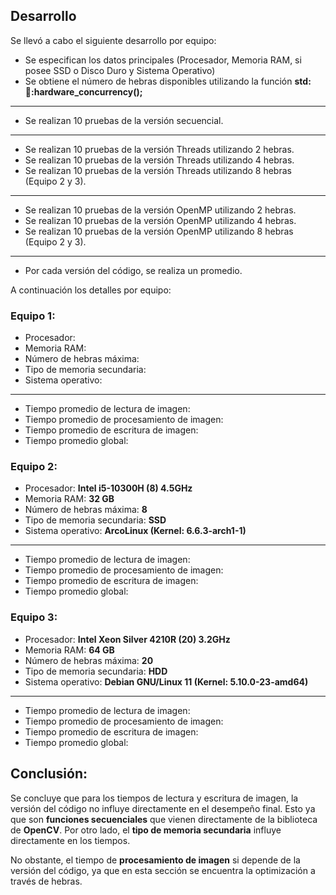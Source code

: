 ## Desarrollo
Se llevó a cabo el siguiente desarrollo por equipo:
* Se especifican los datos principales (Procesador, Memoria RAM, si posee SSD o Disco Duro y Sistema Operativo)
* Se obtiene el número de hebras disponibles utilizando la función **std::thread::hardware_concurrency();**
---------------------------------------------------
* Se realizan 10 pruebas de la versión secuencial.
---------------------------------------------------
* Se realizan 10 pruebas de la versión Threads utilizando 2 hebras.
* Se realizan 10 pruebas de la versión Threads utilizando 4 hebras.
* Se realizan 10 pruebas de la versión Threads utilizando 8 hebras (Equipo 2 y 3).
---------------------------------------------------
* Se realizan 10 pruebas de la versión OpenMP utilizando 2 hebras.
* Se realizan 10 pruebas de la versión OpenMP utilizando 4 hebras.
* Se realizan 10 pruebas de la versión OpenMP utilizando 8 hebras (Equipo 2 y 3).
---------------------------------------------------
* Por cada versión del código, se realiza un promedio.

A continuación los detalles por equipo:

### Equipo 1:

* Procesador:
* Memoria RAM:
* Número de hebras máxima:
* Tipo de memoria secundaria:
* Sistema operativo:
---------------------------------------------------
* Tiempo promedio de lectura de imagen:
* Tiempo promedio de procesamiento de imagen:
* Tiempo promedio de escritura de imagen:
* Tiempo promedio global:

### Equipo 2:

* Procesador: **Intel i5-10300H (8) 4.5GHz**
* Memoria RAM: **32 GB**
* Número de hebras máxima: **8**
* Tipo de memoria secundaria: **SSD**
* Sistema operativo: **ArcoLinux (Kernel: 6.6.3-arch1-1)**
---------------------------------------------------
* Tiempo promedio de lectura de imagen:
* Tiempo promedio de procesamiento de imagen:
* Tiempo promedio de escritura de imagen:
* Tiempo promedio global:

### Equipo 3:

* Procesador: **Intel Xeon Silver 4210R (20) 3.2GHz**
* Memoria RAM: **64 GB**
* Número de hebras máxima: **20**
* Tipo de memoria secundaria: **HDD**
* Sistema operativo: **Debian GNU/Linux 11 (Kernel: 5.10.0-23-amd64)**
---------------------------------------------------
* Tiempo promedio de lectura de imagen:
* Tiempo promedio de procesamiento de imagen:
* Tiempo promedio de escritura de imagen:
* Tiempo promedio global:

## Conclusión:

Se concluye que para los tiempos de lectura y escritura de imagen, la versión del código no influye directamente en el desempeño final. Esto ya que son **funciones secuenciales** que vienen directamente de la biblioteca de **OpenCV**. Por otro lado, el **tipo de memoria secundaria** influye directamente en los tiempos.

No obstante, el tiempo de **procesamiento de imagen** si depende de la versión del código, ya que en esta sección se encuentra la optimización a través de hebras.